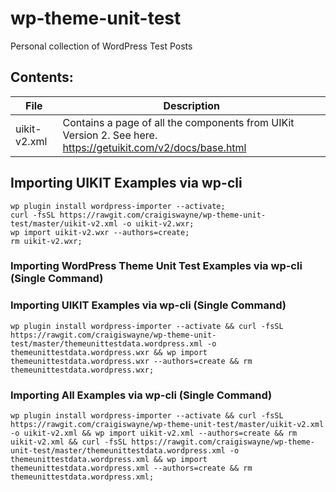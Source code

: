 # wp-theme-unit-test
Personal collection of WordPress Test Posts

## Contents:

| File         | Description                                                                                                  |
|--------------|--------------------------------------------------------------------------------------------------------------|
| uikit-v2.xml | Contains a page of all the components from UIKit Version 2. See here. https://getuikit.com/v2/docs/base.html |



## Importing UIKIT Examples via wp-cli

```
wp plugin install wordpress-importer --activate;
curl -fsSL https://rawgit.com/craigiswayne/wp-theme-unit-test/master/uikit-v2.xml -o uikit-v2.wxr;
wp import uikit-v2.wxr --authors=create;
rm uikit-v2.wxr;
```

### Importing WordPress Theme Unit Test Examples via wp-cli (Single Command)

### Importing UIKIT Examples via wp-cli (Single Command)
```
wp plugin install wordpress-importer --activate && curl -fsSL https://rawgit.com/craigiswayne/wp-theme-unit-test/master/themeunittestdata.wordpress.xml -o themeunittestdata.wordpress.wxr && wp import themeunittestdata.wordpress.wxr --authors=create && rm themeunittestdata.wordpress.wxr;
```

### Importing All Examples via wp-cli (Single Command)
```
wp plugin install wordpress-importer --activate && curl -fsSL https://rawgit.com/craigiswayne/wp-theme-unit-test/master/uikit-v2.xml -o uikit-v2.xml && wp import uikit-v2.xml --authors=create && rm uikit-v2.xml && curl -fsSL https://rawgit.com/craigiswayne/wp-theme-unit-test/master/themeunittestdata.wordpress.xml -o themeunittestdata.wordpress.xml && wp import themeunittestdata.wordpress.xml --authors=create && rm themeunittestdata.wordpress.xml;
```


